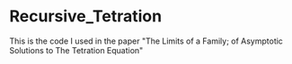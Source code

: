 # Recursive_Tetration
This is the code I used in the paper "The Limits of a Family; of Asymptotic Solutions to The Tetration Equation"
